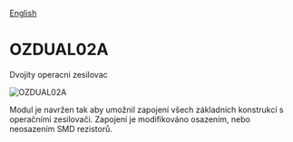 
[English](./README.md)
<!--- module --->
# OZDUAL02A
<!--- Emodule --->

<!--- subtitle --->Dvojity operacni zesilovac<!--- Esubtitle --->

![OZDUAL02A](/doc/img/OZDUAL02A_QRcode.png)

<!--- description --->Modul je navržen tak aby umožnil zapojení všech základních konstrukcí s operačními zesilovači. Zapojení je modifikováno osazením, nebo neosazením SMD rezistorů.<!--- Edescription --->
            